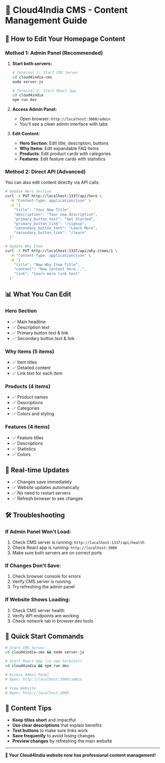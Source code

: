 # 🎯 Cloud4India CMS - Content Management Guide

## 🚀 **How to Edit Your Homepage Content**

### **Method 1: Admin Panel (Recommended)**

1. **Start both servers:**
   ```bash
   # Terminal 1: Start CMS Server
   cd cloud4india-cms
   node server.js
   
   # Terminal 2: Start React App
   cd cloud4india
   npm run dev
   ```

2. **Access Admin Panel:**
   - Open browser: `http://localhost:3000/admin`
   - You'll see a clean admin interface with tabs

3. **Edit Content:**
   - **Hero Section**: Edit title, description, buttons
   - **Why Items**: Edit expandable FAQ items
   - **Products**: Edit product cards with categories
   - **Features**: Edit feature cards with statistics

### **Method 2: Direct API (Advanced)**

You can also edit content directly via API calls:

```bash
# Update Hero Section
curl -X PUT http://localhost:1337/api/hero \
  -H "Content-Type: application/json" \
  -d '{
    "title": "Your New Title",
    "description": "Your new description",
    "primary_button_text": "Get Started",
    "primary_button_link": "/signup",
    "secondary_button_text": "Learn More",
    "secondary_button_link": "/learn"
  }'

# Update Why Item
curl -X PUT http://localhost:1337/api/why-items/1 \
  -H "Content-Type: application/json" \
  -d '{
    "title": "New Why Item Title",
    "content": "New content here...",
    "link": "Learn more link text"
  }'
```

## 📊 **What You Can Edit**

### **Hero Section**
- ✅ Main headline
- ✅ Description text
- ✅ Primary button text & link
- ✅ Secondary button text & link

### **Why Items (5 items)**
- ✅ Item titles
- ✅ Detailed content
- ✅ Link text for each item

### **Products (4 items)**
- ✅ Product names
- ✅ Descriptions
- ✅ Categories
- ✅ Colors and styling

### **Features (4 items)**
- ✅ Feature titles
- ✅ Descriptions
- ✅ Statistics
- ✅ Colors

## 🔄 **Real-time Updates**

- ✅ Changes save immediately
- ✅ Website updates automatically
- ✅ No need to restart servers
- ✅ Refresh browser to see changes

## 🛠 **Troubleshooting**

### **If Admin Panel Won't Load:**
1. Check CMS server is running: `http://localhost:1337/api/health`
2. Check React app is running: `http://localhost:3000`
3. Make sure both servers are on correct ports

### **If Changes Don't Save:**
1. Check browser console for errors
2. Verify CMS server is running
3. Try refreshing the admin panel

### **If Website Shows Loading:**
1. Check CMS server health
2. Verify API endpoints are working
3. Check network tab in browser dev tools

## 🎯 **Quick Start Commands**

```bash
# Start CMS Server
cd cloud4india-cms && node server.js

# Start React App (in new terminal)
cd cloud4india && npm run dev

# Access Admin Panel
# Open: http://localhost:3000/admin

# View Website
# Open: http://localhost:3000
```

## 📝 **Content Tips**

- **Keep titles short** and impactful
- **Use clear descriptions** that explain benefits
- **Test buttons** to make sure links work
- **Save frequently** to avoid losing changes
- **Preview changes** by refreshing the main website

---

**🎉 Your Cloud4India website now has professional content management!**
